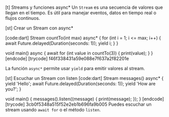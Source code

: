 [t] Streams y funciones async*
Un `Stream` es una secuencia de valores que llegan en el tiempo. Es útil para manejar eventos, datos en tiempo real o flujos continuos.

[st] Crear un Stream con async*

[code:dart]
Stream<int> countTo(int max) async* {
  for (int i = 1; i <= max; i++) {
    await Future.delayed(Duration(seconds: 1));
    yield i;
  }
}

void main() async {
  await for (int value in countTo(3)) {
    print(value);
  }
}
[endcode]
[trycode] f46f338431a59e088e7f637a2f82201e

La función `async*` permite usar `yield` para emitir valores al stream.

[st] Escuchar un Stream con listen
[code:dart]
Stream<String> messages() async* {
  yield 'Hello';
  await Future.delayed(Duration(seconds: 1));
  yield 'How are you?';
}

void main() {
  messages().listen((message) {
    print(message);
  });
}
[endcode]
[trycode] 3cb0f5348a515f52e2eb1b696fa9b005
Puedes escuchar un stream usando `await for` o el método `listen`. 